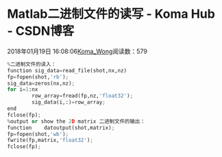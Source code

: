 # Matlab二进制文件的读写 - Koma Hub - CSDN博客
2018年01月19日 16:08:06[Koma_Wong](https://me.csdn.net/Rong_Toa)阅读数：579
```python
%二进制文件的读入：
function sig_data=read_file(shot,nx,nz)
fp=fopen(shot,'rb');
sig_data=zeros(nx,nz);
for i=1:nx
        row_array=fread(fp,nz,'float32');
        sig_data(i,:)=row_array;
end
fclose(fp);
%output or show the 2D matrix 二进制文件的输出：
function    datoutput(shot,matrix);
fp=fopen(shot,'wb');
fwrite(fp,matrix,'float32');
fclose(fp);
```
